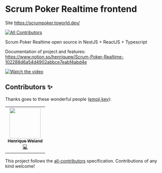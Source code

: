 # Scrum Poker Realtime frontend

Site https://scrumpoker.toworld.dev/

<!-- ALL-CONTRIBUTORS-BADGE:START - Do not remove or modify this section -->

[![All Contributors](https://img.shields.io/badge/all_contributors-1-orange.svg?style=flat-square)](#contributors-)

<!-- ALL-CONTRIBUTORS-BADGE:END -->

Scrum Poker Realtime open source in NestJS + ReactJS + Typescript

Documentation of project and features: https://www.notion.so/henriquew/Scrum-Poker-Realtime-102288d6a54d4902abbce7eabf4abd4e

[![Watch the video](https://i.imgur.com/EVwtYdc.png)](https://www.youtube.com/embed/joYhKwexWRY)

## Contributors ✨

Thanks goes to these wonderful people ([emoji key](https://allcontributors.org/docs/en/emoji-key)):

<!-- ALL-CONTRIBUTORS-LIST:START - Do not remove or modify this section -->
<!-- prettier-ignore-start -->
<!-- markdownlint-disable -->
<table>
  <tr>
    <td align="center"><a href="https://linkedin.com/in/henrique-weiand"><img src="https://avatars1.githubusercontent.com/u/6539492?v=4" width="100px;" alt=""/><br /><sub><b>Henrique Weiand</b></sub></a><br /><a href="https://github.com/toworld-dev/scrum-poker-online-frontend/commits?author=henriqueweiand" title="Code">💻</a></td>
  </tr>
</table>

<!-- markdownlint-enable -->
<!-- prettier-ignore-end -->

<!-- ALL-CONTRIBUTORS-LIST:END -->

This project follows the [all-contributors](https://github.com/all-contributors/all-contributors) specification. Contributions of any kind welcome!
